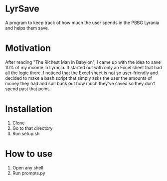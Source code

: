 # LyrSave
A program to keep track of how much the user spends in the PBBG Lyrania and helps them save.
# Motivation
After reading "The Richest Man in Babylon", I came up with the idea to save 10% of my income in Lyrania. It started out with only an 
Excel sheet that had all the logic there. I noticed that the Excel sheet is not so user-friendly and decided to make a bash script that 
simply asks the user the amounts of money they had and spit back out how much they've saved so they don't spend past that point.
# Installation
1. Clone
2. Go to that directory
3. Run setup.sh
# How to use
1. Open any shell
2. Run prompts.py